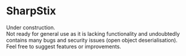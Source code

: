 # SharpStix

Under construction.  
Not ready for general use as it is lacking functionality and undoubtedly contains many bugs and security issues (open object deserialisation).  
Feel free to suggest features or improvements.  
